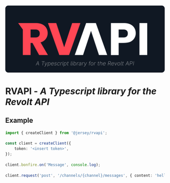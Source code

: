 ![RVAPI](assets/logo.svg)

# RVAPI - _A Typescript library for the Revolt API_

## Example

```ts
import { createClient } from '@jersey/rvapi';

const client = createClient({
	token: '<insert token>',
});

client.bonfire.on('Message', console.log);

client.request('post', '/channels/{channel}/messages', { content: 'hello' });
```

